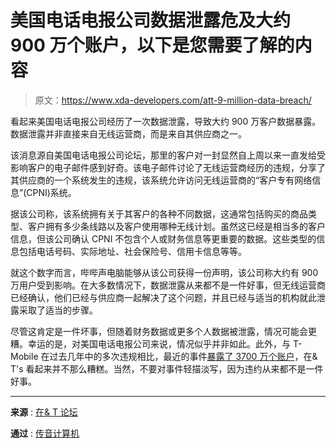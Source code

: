 # 美国电话电报公司数据泄露危及大约 900 万个账户，以下是您需要了解的内容

> 原文：<https://www.xda-developers.com/att-9-million-data-breach/>

看起来美国电话电报公司经历了一次数据泄露，导致大约 900 万客户数据暴露。数据泄露并非直接来自无线运营商，而是来自其供应商之一。

该消息源自美国电话电报公司论坛，那里的客户对一封显然自上周以来一直发给受影响客户的电子邮件感到好奇。该电子邮件讨论了无线运营商经历的违规，分享了其供应商的一个系统发生的违规，该系统允许访问无线运营商的“客户专有网络信息”(CPNI)系统。

据该公司称，该系统拥有关于其客户的各种不同数据，这通常包括购买的商品类型、客户拥有多少条线路以及客户使用哪种无线计划。虽然这已经是相当多的客户信息，但该公司确认 CPNI 不包含个人或财务信息等更重要的数据。这些类型的信息包括电话号码、实际地址、社会保险号、信用卡信息等等。

就这个数字而言，哔哔声电脑能够从该公司获得一份声明，该公司称大约有 900 万用户受到影响。在大多数情况下，数据泄露从来都不是一件好事，但无线运营商已经确认，他们已经与供应商一起解决了这个问题，并且已经与适当的机构就此泄露采取了适当的步骤。

尽管这肯定是一件坏事，但随着财务数据或更多个人数据被泄露，情况可能会更糟。幸运的是，对美国电话电报公司来说，情况似乎并非如此。此外，与 T-Mobile 在过去几年中的多次违规相比，最近的事件[暴露了 3700 万个账户](https://www.xda-developers.com/t-mobile-data-breach-2023/)，在& T's 看起来并不那么糟糕。当然，不要对事件轻描淡写，因为违约从来都不是一件好事。

* * *

**来源** : [在& T 论坛](https://forums.att.com/conversations/att-mail-features/is-this-cpni-email-a-phishing-scam/64066deaac6ccc24bdf19e05)

**通过** : [传音计算机](https://www.bleepingcomputer.com/news/security/atandt-alerts-9-million-customers-of-data-breach-after-vendor-hack/)